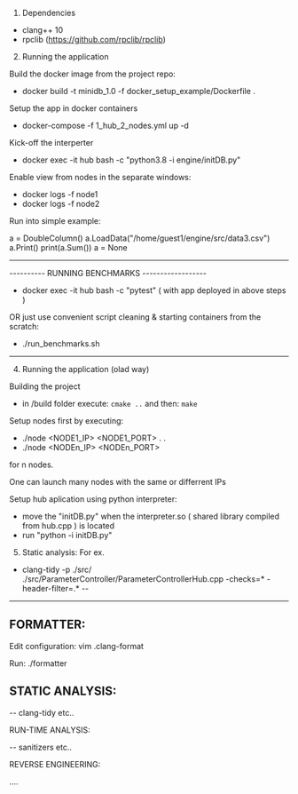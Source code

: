 1. Dependencies

- clang++ 10 
- rpclib (https://github.com/rpclib/rpclib)


2. Running the application

Build the docker image from the project repo:

- docker build -t minidb_1.0 -f docker_setup_example/Dockerfile .

Setup the app in docker containers

- docker-compose -f 1_hub_2_nodes.yml up -d

Kick-off the interperter

- docker exec -it hub bash -c "python3.8 -i engine/initDB.py"

Enable view from nodes in the separate windows:

- docker logs -f node1
- docker logs -f node2

Run into simple example:

a = DoubleColumn()
a.LoadData("/home/guest1/engine/src/data3.csv")
a.Print()
print(a.Sum())
a = None

------------------------------------------------

---------- RUNNING BENCHMARKS ------------------

- docker exec -it hub bash -c "pytest" ( with app deployed in above steps )

OR just use convenient script cleaning & starting containers from the scratch:

- ./run_benchmarks.sh

------------------------------------------------


4. Running the application (olad way)

Building the project

- in /build folder execute:
`cmake ..`
and then:
`make`


Setup nodes first by executing:

- ./node <NODE1_IP> <NODE1_PORT>
.
.
- ./node <NODEn_IP> <NODEn_PORT>

for n nodes.

One can launch many nodes with the same or differrent IPs

Setup hub aplication using python interpreter:

- move the "initDB.py" when the interpreter.so ( shared library compiled from hub.cpp )
is located
- run "python -i initDB.py"



5. Static analysis:
For ex.
- clang-tidy -p ./src/ ./src/ParameterController/ParameterControllerHub.cpp -checks=* -header-filter=.* --

---------------------------------------------------


FORMATTER:
------------------
Edit configuration:
vim .clang-format

Run:
./formatter

STATIC ANALYSIS:
------------------
-- clang-tidy etc..


RUN-TIME ANALYSIS:

-- sanitizers etc..

REVERSE ENGINEERING:

....
